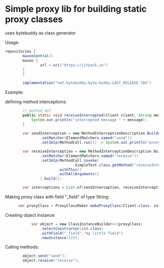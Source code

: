 # Simple proxy lib for building static proxy classes
uses bytebuddy as class generator

Usage:
```java
repositories {
        mavenCentral()
        maven {
                url = uri("https://jitpack.io")
        }
        }

        implementation("net.bytebuddy:byte-buddy:LAST_RELEASE_TAG")
```

Example:

defining method interceptions:
```java
        // method def
        public static void receiveIntercepted(Client client, String message) {
            System.out.println("intercepted message " + message);
        }
        
        var sendInterception = new MethodInterceptionDescription.Builder()
                .setMatcher(ElementMatchers.named("send"))
                .setImlp(MethodCall.run(() -> System.out.println("proxy send"))).build();

        var receiveInterception = new MethodInterceptionDescription.Builder()
                .setMatcher(ElementMatchers.named("receive"))
                .setImlp(MethodCall.invoke(
                                SimpleTest.class.getMethod("receiveIntercepted", Client.class, String.class))
                        .withThis()
                        .withAllArguments()
                ).build();

        var interceptions = List.of(sendInterception, receiveInterception);
```
        
Making proxy class with field "_field" of type String:
```java
      var proxyClass = ProxyClassMaker.makeProxyClass(Client.class, interceptions, (bb) -> bb.defineField("_field", String.class, Visibility.PUBLIC));
```
Creating object instance:
```java
            var object = new ClassInstanceBuilder<>(proxyClass)
                .selectConstructor(int.class)
                .withField("_field","my little field")
                .newInstance(123);
```
Calling methods:
```java
        object.send("send");
        object.receive("receive");
```

